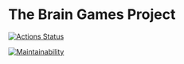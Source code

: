 # The Brain Games Project

[![Actions Status](https://github.com/txmrv/frontend-project-44/workflows/hexlet-check/badge.svg)](https://github.com/txmrv/frontend-project-44/actions)

[![Maintainability](https://api.codeclimate.com/v1/badges/baff387e933148ae488b/maintainability)](https://codeclimate.com/github/txmrv/frontend-project-44/maintainability)